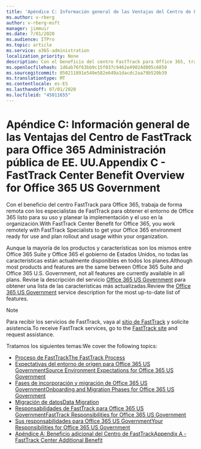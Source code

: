 ```yaml
---
title: 'Apéndice C: Información general de las Ventajas del Centro de FastTrack para Office 365 Administración pública de EE. UU.'
ms.author: v-rberg
author: v-rberg-msft
manager: jimmuir
ms.date: 7/01/2020
ms.audience: ITPro
ms.topic: article
ms.service: o365-administration
localization_priority: None
description: Con el beneficio del centro FastTrack para Office 365, trabaja de forma remota con los especialistas de FastTrack para obtener el entorno de Office 365 listo para su uso y planear la implementación y el uso en la organización.
ms.openlocfilehash: 1d6ab76f63bb9c15f037c9462e49024d805c6850
ms.sourcegitcommit: 850211891e549e582e649a1dacdc2aa79b520b39
ms.translationtype: MT
ms.contentlocale: es-ES
ms.lasthandoff: 07/01/2020
ms.locfileid: "45011655"
---
```

# <a name="appendix-c---fasttrack-center-benefit-overview-for-office-365-us-government"></a><span data-ttu-id="9c55e-103">Apéndice C: Información general de las Ventajas del Centro de FastTrack para Office 365 Administración pública de EE. UU.</span><span class="sxs-lookup"><span data-stu-id="9c55e-103">Appendix C - FastTrack Center Benefit Overview for Office 365 US Government</span></span>

<span data-ttu-id="9c55e-104">Con el beneficio del centro FastTrack para Office 365, trabaja de forma remota con los especialistas de FastTrack para obtener el entorno de Office 365 listo para su uso y planear la implementación y el uso en la organización.</span><span class="sxs-lookup"><span data-stu-id="9c55e-104">With FastTrack Center Benefit for Office 365, you work remotely with FastTrack Specialists to get your Office 365 environment ready for use and plan rollout and usage within your organization.</span></span> 
  
<span data-ttu-id="9c55e-105">Aunque la mayoría de los productos y características son los mismos entre Office 365 Suite y Office 365 el gobierno de Estados Unidos, no todas las características están actualmente disponibles en todos los planes.</span><span class="sxs-lookup"><span data-stu-id="9c55e-105">Although most products and features are the same between Office 365 Suite and Office 365 U.S. Government, not all features are currently available in all plans.</span></span> <span data-ttu-id="9c55e-106">Revise la descripción del servicio [Office 365 US Government](https://aka.ms/aboutgovcloud) para obtener una lista de las características más actualizadas.</span><span class="sxs-lookup"><span data-stu-id="9c55e-106">Review the [Office 365 US Government](https://aka.ms/aboutgovcloud) service description for the most up-to-date list of features.</span></span>

> [!NOTE]
> <span data-ttu-id="9c55e-107">Para recibir los servicios de FastTrack, vaya al [sitio de FastTrack](https://go.microsoft.com/fwlink/?linkid=780698) y solicite asistencia.</span><span class="sxs-lookup"><span data-stu-id="9c55e-107">To receive FastTrack services, go to the [FastTrack site](https://go.microsoft.com/fwlink/?linkid=780698) and request assistance.</span></span>  

<span data-ttu-id="9c55e-108">Tratamos los siguientes temas:</span><span class="sxs-lookup"><span data-stu-id="9c55e-108">We cover the following topics:</span></span>
- [<span data-ttu-id="9c55e-109">Proceso de FastTrack</span><span class="sxs-lookup"><span data-stu-id="9c55e-109">The FastTrack Process</span></span>](O365-fasttrack-process.md) 
- [<span data-ttu-id="9c55e-110">Expectativas del entorno de origen para Office 365 US Government</span><span class="sxs-lookup"><span data-stu-id="9c55e-110">Source Environment Expectations for Office 365 US Government</span></span>](US-Gov-appendix-source-environment-expectations.md)   
- [<span data-ttu-id="9c55e-111">Fases de incorporación y migración de Office 365 US Government</span><span class="sxs-lookup"><span data-stu-id="9c55e-111">Onboarding and Migration Phases for Office 365 US Government</span></span>](US-Gov-appendix-onboarding-and-migration.md)
- [<span data-ttu-id="9c55e-112">Migración de datos</span><span class="sxs-lookup"><span data-stu-id="9c55e-112">Data Migration</span></span>](O365-data-migration.md)    
- [<span data-ttu-id="9c55e-113">Responsabilidades de FastTrack para Office 365 US Government</span><span class="sxs-lookup"><span data-stu-id="9c55e-113">FastTrack Responsibilities for Office 365 US Government</span></span>](US-Gov-appendix-fasttrack-responsibilities.md)   
- [<span data-ttu-id="9c55e-114">Sus responsabilidades para Office 365 US Government</span><span class="sxs-lookup"><span data-stu-id="9c55e-114">Your Responsibilities for Office 365 US Government</span></span>](US-Gov-appendix-your-responsibilities.md)    
- [<span data-ttu-id="9c55e-115">Apéndice A: Beneficio adicional del Centro de FastTrack</span><span class="sxs-lookup"><span data-stu-id="9c55e-115">Appendix A - FastTrack Center Additional Benefit</span></span>](O365-fasttrack-additional-benefits.md)
